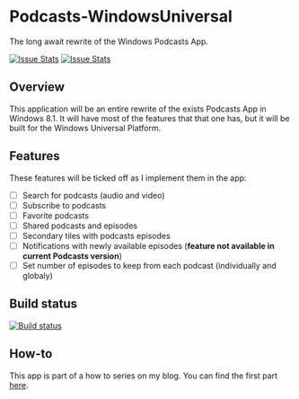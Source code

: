 # Podcasts-WindowsUniversal
The long await rewrite of the Windows Podcasts App.

[![Issue Stats](http://issuestats.com/github/robertiagar/Podcasts-WindowsUniversal/badge/pr?style=flat-square)](http://issuestats.com/github/robertiagar/Podcasts-WindowsUniversal)
[![Issue Stats](http://issuestats.com/github/robertiagar/Podcasts-WindowsUniversal/badge/issue?style=flat-square)](http://issuestats.com/github/robertiagar/Podcasts-WindowsUniversal)

## Overview
This application will be an entire rewrite of the exists Podcasts App in Windows 8.1. It will have most of the features that that one has, but it will be built for the Windows Universal Platform.

## Features
These features will be ticked off as I implement them in the app:
* [ ] Search for podcasts (audio and video)
* [ ] Subscribe to podcasts
* [ ] Favorite podcasts
* [ ] Shared podcasts and episodes
* [ ] Secondary tiles with podcasts episodes
* [ ] Notifications with newly available episodes (**feature not available in current Podcasts version**)
* [ ] Set number of episodes to keep from each podcast (individually and globaly)

## Build status
[![Build status](https://ci.appveyor.com/api/projects/status/4cdjy9o9jijx49nq?svg=true)](https://ci.appveyor.com/project/robertiagar/podcasts-windowsuniversal)

## How-to
This app is part of a how to series on my blog. You can find the first part [here](http://www.robertiagar.com/2015/07/08/recreating-the-windows-phone-podcasts-app-as-an-universal-windows-app-part-i/).
